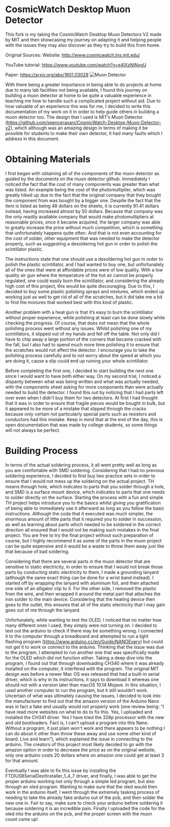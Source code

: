 # CosmicWatch Desktop Muon Detector
This fork is my taking the CosmicWatch Desktop Muon Detectors V2 made by MIT and then showcasing my journey on adapting it and helping people with the issues they may also discover as they try to build this from home. 

Original Sources: 
Website: http://www.cosmicwatch.lns.mit.edu/

YouTube tutorial: https://www.youtube.com/watch?v=e4IXzNiNxgU

Paper: https://arxiv.org/abs/1801.03029
![Muon Detector](.desktop/images/muon_detector.jpeg)

With there being a greater importance in being able to do projects at home due to many lab facilities not being available, I found this journey on building a muon detector at home to be quite a valuable experience in teaching me how to handle such a complicated project without aid. Due to how valuable of an experience this was for me, I decided to write this documentation of my work on it in order to help guide others in building a muon detector too. The design that I used is MIT’s Muon Detector (https://github.com/spenceraxani/CosmicWatch-Desktop-Muon-Detector-v2), which although was an amazing design in terms of making it be possible for students to make their own detector, it had many faults which I address in this document. 

# Obtaining Materials

I first began with obtaining all of the components of the muon detector as guided by the documents on the muon detector github. Immediately I noticed the fact that the cost of many components was greater than what was listed. An example being the cost of the photomultiplier, which was greatly hiked up due to the fact that the original company that they bought the component from was bought by a bigger one. Despite the fact that the item is listed as being 48 dollars on the sheets, it is currently 91.41 dollars instead, having increased almost by 50 dollars. 
Because that company was the only readily available company that would make photomultipliers at reasonable prices, once it became acquired, the larger company was able to greatly increase the price without much competition, which is something that unfortunately happens quite often. And that is not even accounting for the cost of solder, other equipment that was needed to make the detector properly, such as suggesting a desoldering hot gun in order to polish the scintillator plastic. 

The instructions state that one should use a desoldering hot gun in order to polish the plastic scintillator, and I had wanted to buy one, but unfortunately all of the ones that were at affordable prices were of low quality. With a low quality air gun where the temperature of the hot air cannot be properly regulated, one could easily burn the scintillator, and considering the already high cost of this project, this would be quite discouraging. Due to this, I decided to buy some plastic polishing sprays and mixtures, which ended up working just as well to get rid of all of the scratches, but it did take me a bit to find the mixtures that worked best with this kind of plastic. 

Another problem with a heat gun is that it’s easy to burn the scintillator without proper experience, while polishing at least can be done slowly while checking the progress. Of course, that does not mean that the whole polishing process went without any issues. Whilst polishing one of my scintillators, it slipped out of my hands and fell off the table. Not only did I have to chip away a large portion of the corners that became cracked with the fall, but I also had to spend much more time polishing it to ensure that the scratches would not affect the detector. I encourage you to take the polishing process carefully and to not worry about the speed at which you are doing it, cause a slip could end up ruining your whole scintillator. 

Before completing the first one, I decided to start building the next one since I would want to have both either way. On my second trial, I noticed a disparity between what was being written and what was actually needed, with the components sheet asking for more components than were actually needed to build the detector. I found this out by noticing that I had parts left over even when I didn’t buy them for two detectors. At first I had thought that it was in order to ensure that fragile pieces would be bought in bulk, but it appeared to be more of a mistake that slipped through the cracks because only certain not particularly special parts such as resistors and conductors had this mistake. Keep in mind that at the end of the day, this is open documentation that was made by college students, so some things will not always be perfect. 

# Building Process

In terms of the actual soldering process, it all went pretty well as long as you are comfortable with SMD soldering. Considering that I had no previous soldering experience, I decided to first buy two practice sets in order to ensure that I would not mess up the soldering on the actual project. TH means through hole, which indicates to parts that you solder through a hole, and SMD is a surface mount device, which indicates to parts that one needs to solder directly on the surface. Starting the process with a fun and simple TH project helps introduce you to the basics whilst giving you gratification of being able to immediately use it afterward as long as you follow the basic instructions. Although the code that it executed was much simpler, the enormous amount of little parts that it required you to solder in succession, as well as learning about parts which needed to be soldered in the correct direction all ensured that I would not be making such mistakes in the final project. You are free to try the final project without such preparation of course, but I highly recommend it as some of the parts in the muon project can be quite expensive and it would be a waste to throw them away just like that because of bad soldering. 

Considering that there are several parts in the muon detector that are sensitive to static electricity, in order to ensure that I would not break those parts by conducting static electricity to them, I made a grounding lanyard (although the same exact thing can be done for a wrist band instead). I started off by wrapping the lanyard with aluminum foil, and then attached one side of an alligator clip to it. For the other side, I removed the plastic from the wire, and then wrapped it around the metal part that attaches the iron solder to the main device. Considering that the heating device then goes to the outlet, this ensures that all of the static electricity that I may gain goes out of me through the lanyard. 

Unfortunately, while wanting to test the OLED, I noticed that no matter how many different ones I used, they simply were not turning on. I decided to test out the arduino to check if there may be something wrong. I connected it to the computer through a breadboard and attempted to run a light flashing program (https://www.arduino.cc/en/Guide/NANOEvery) but could not get it to work or connect to the arduino. Thinking that the issue was due to the program, I attempted to run another one that was specifically made for the OLED which did not function either. Taking a deep dive into the program, I found out that through downloading CH340 where it was already installed on the computer, it interfered with the program. The original MIT design was before a newer Mac OS was released that had a built-in serial driver, which is why in its instructions, it says to download it whereas one should not with a version later than macOS 10.14 Mojave. In this situation, I used another computer to run the program, but it still wouldn’t work. Uncertain of what was ultimately causing the issues, I decided to look into the manufacturer to find out that the amazon version of the Arduino Nano was in fact a fake and usually would not properly work (one review being: “I have read more websites on what to do to fix this. Yes, I uploaded and installed the CH341 driver. Yes I have tried the 328p processor with the new and old bootloaders. Fact is, I can't upload a program into this Nano. Without a program, it just plain won't work and there appears to be nothing I can do about it other than throw these away and use some other kind of board. Live and learn”), which explained the issue in connecting to the arduino. The creators of this project most likely decided to go with the amazon option in order to decrease the price as on the original website, only one arduino costs 20 dollars where on amazon one could get at least 3 for that amount. 

Eventually I was able to fix this issue by installing the FTDIUSBSerialDextInstaller_1_4_7 driver, and finally, I was able to get the proper arduino working not only through a simple led program, but also through an oled program. Wanting to make sure that the oled would then work in the arduino itself, I went through the extremely tasking process of needing to take the already fake arduino out of the pcb, and then solder the new one in. Fair to say, make sure to check your arduino before soldering it because soldering it is an incredible pain. Finally I uploaded the code for the oled into the arduino on the pcb, and the proper screen with the muon count came up! 
